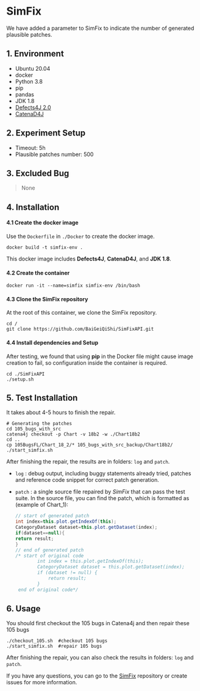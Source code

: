 # SimFix

We have added a parameter to SimFix to indicate the number of generated plausible patches.

## 1. Environment

- Ubuntu 20.04
- docker
- Python 3.8
- pip
- pandas
- JDK 1.8
- [Defects4J 2.0](https://github.com/rjust/defects4j)
- [CatenaD4J](https://github.com/universetraveller/CatenaD4J.git)

## 2. Experiment Setup
- Timeout: 5h
- Plausible patches number: 500

## 3. Excluded Bug
> None


## 4. Installation

#### 4.1 Create the docker image
Use the `Dockerfile` in `./Docker` to create the docker image.
```shell
docker build -t simfix-env .
```

This docker image includes **Defects4J**, **CatenaD4J**, and **JDK 1.8**.

#### 4.2 Create the container

```shell
docker run -it --name=simfix simfix-env /bin/bash
```

#### 4.3 Clone the SimFix repository

At the root of this container, we clone the SimFix repository.

```shell
cd /
git clone https://github.com/BaiGeiQiShi/SimFixAPI.git
```

#### 4.4 Install dependencies and Setup
After testing, we found that using **pip** in the Docker file might cause image creation to fail, so configuration inside the container is required.
```shell
cd ./SimFixAPI
./setup.sh
```

## 5. Test Installation
It takes about 4-5 hours to finish the repair.
```
# Generating the patches
cd 105_bugs_with_src
catena4j checkout -p Chart -v 18b2 -w ./Chart18b2
cd ..
cp 105BugsFL/Chart_18_2/* 105_bugs_with_src_backup/Chart18b2/
./start_simfix.sh
```
After finishing the repair, the results are in folders: `log` and `patch`.

* `log` : debug output, including buggy statements already tried, patches and reference code snippet for correct patch generation.

* `patch` : a single source file repaired by *SimFix* that can pass the test suite. In the source file, you can find the patch, which is formatted as (example of Chart_1):

  ```java
  // start of generated patch
  int index=this.plot.getIndexOf(this);
  CategoryDataset dataset=this.plot.getDataset(index);
  if(dataset==null){
  return result;
  }
  // end of generated patch
  /* start of original code
          int index = this.plot.getIndexOf(this);
          CategoryDataset dataset = this.plot.getDataset(index);
          if (dataset != null) {
              return result;
          }
   end of original code*/
  ```

## 6. Usage
You should first checkout the 105 bugs in Catena4j and then repair these 105 bugs
```shell
./checkout_105.sh  #checkout 105 bugs
./start_simfix.sh  #repair 105 bugs
```
After finishing the repair, you can also check the results in folders: `log` and `patch`.


If you have any questions, you can go to the [SimFix](https://github.com/xgdsmileboy/SimFix.git) repository or create issues for more information.
